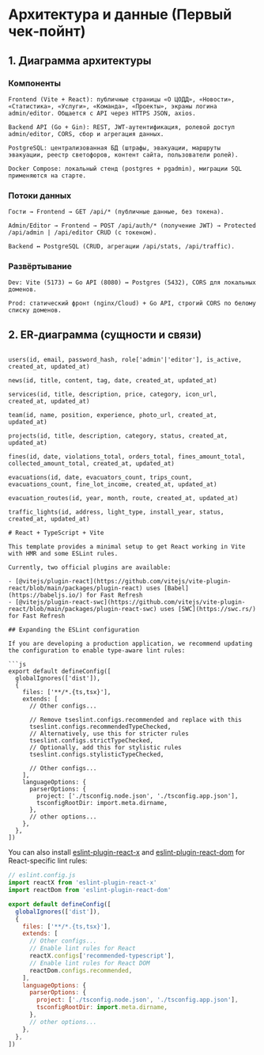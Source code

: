 
# Архитектура и данные (Первый чек‑пойнт)

## 1. Диаграмма архитектуры

### Компоненты

```
Frontend (Vite + React): публичные страницы «О ЦОДД», «Новости», «Статистика», «Услуги», «Команда», «Проекты», экраны логина admin/editor. Общается с API через HTTPS JSON, axios.

Backend API (Go + Gin): REST, JWT‑аутентификация, ролевой доступ admin/editor, CORS, сбор и агрегация данных.

PostgreSQL: централизованная БД (штрафы, эвакуации, маршруты эвакуации, реестр светофоров, контент сайта, пользователи ролей).

Docker Compose: локальный стенд (postgres + pgadmin), миграции SQL применяются на старте.

```

### Потоки данных

```
Гости → Frontend → GET /api/* (публичные данные, без токена).

Admin/Editor → Frontend → POST /api/auth/* (получение JWT) → Protected /api/admin | /api/editor CRUD (с токеном).

Backend ↔ PostgreSQL (CRUD, агрегации /api/stats, /api/traffic).

```

### Развёртывание

```
Dev: Vite (5173) ↔ Go API (8080) ↔ Postgres (5432), CORS для локальных доменов.

Prod: статический фронт (nginx/Cloud) + Go API, строгий CORS по белому списку доменов.
```

## 2. ER‑диаграмма (сущности и связи)

```

users(id, email, password_hash, role['admin'|'editor'], is_active, created_at, updated_at)

news(id, title, content, tag, date, created_at, updated_at)

services(id, title, description, price, category, icon_url, created_at, updated_at)

team(id, name, position, experience, photo_url, created_at, updated_at)

projects(id, title, description, category, status, created_at, updated_at)

fines(id, date, violations_total, orders_total, fines_amount_total, collected_amount_total, created_at, updated_at)

evacuations(id, date, evacuators_count, trips_count, evacuations_count, fine_lot_income, created_at, updated_at)

evacuation_routes(id, year, month, route, created_at, updated_at)

traffic_lights(id, address, light_type, install_year, status, created_at, updated_at)

# React + TypeScript + Vite

This template provides a minimal setup to get React working in Vite with HMR and some ESLint rules.

Currently, two official plugins are available:

- [@vitejs/plugin-react](https://github.com/vitejs/vite-plugin-react/blob/main/packages/plugin-react) uses [Babel](https://babeljs.io/) for Fast Refresh
- [@vitejs/plugin-react-swc](https://github.com/vitejs/vite-plugin-react/blob/main/packages/plugin-react-swc) uses [SWC](https://swc.rs/) for Fast Refresh

## Expanding the ESLint configuration

If you are developing a production application, we recommend updating the configuration to enable type-aware lint rules:

```js
export default defineConfig([
  globalIgnores(['dist']),
  {
    files: ['**/*.{ts,tsx}'],
    extends: [
      // Other configs...

      // Remove tseslint.configs.recommended and replace with this
      tseslint.configs.recommendedTypeChecked,
      // Alternatively, use this for stricter rules
      tseslint.configs.strictTypeChecked,
      // Optionally, add this for stylistic rules
      tseslint.configs.stylisticTypeChecked,

      // Other configs...
    ],
    languageOptions: {
      parserOptions: {
        project: ['./tsconfig.node.json', './tsconfig.app.json'],
        tsconfigRootDir: import.meta.dirname,
      },
      // other options...
    },
  },
])
```

You can also install [eslint-plugin-react-x](https://github.com/Rel1cx/eslint-react/tree/main/packages/plugins/eslint-plugin-react-x) and [eslint-plugin-react-dom](https://github.com/Rel1cx/eslint-react/tree/main/packages/plugins/eslint-plugin-react-dom) for React-specific lint rules:

```js
// eslint.config.js
import reactX from 'eslint-plugin-react-x'
import reactDom from 'eslint-plugin-react-dom'

export default defineConfig([
  globalIgnores(['dist']),
  {
    files: ['**/*.{ts,tsx}'],
    extends: [
      // Other configs...
      // Enable lint rules for React
      reactX.configs['recommended-typescript'],
      // Enable lint rules for React DOM
      reactDom.configs.recommended,
    ],
    languageOptions: {
      parserOptions: {
        project: ['./tsconfig.node.json', './tsconfig.app.json'],
        tsconfigRootDir: import.meta.dirname,
      },
      // other options...
    },
  },
])



